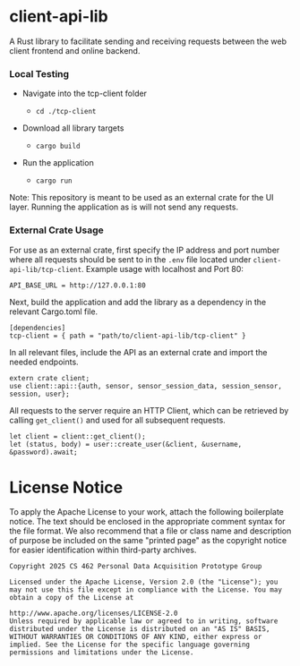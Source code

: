 # client-api-lib
A Rust library to facilitate sending and receiving requests between the web client frontend and online backend.

### Local Testing
- Navigate into the tcp-client folder
  - `cd ./tcp-client`

- Download all library targets
  - `cargo build`

- Run the application
  - `cargo run`

Note: This repository is meant to be used as an external crate for the UI layer. Running the application as is will not send any requests.

### External Crate Usage
For use as an external crate, first specify the IP address and port number where all requests should be sent to in the `.env` file located under `client-api-lib/tcp-client`. Example usage with localhost and Port 80:
```
API_BASE_URL = http://127.0.0.1:80
```

Next, build the application and add the library as a dependency in the relevant Cargo.toml file.
```
[dependencies]
tcp-client = { path = "path/to/client-api-lib/tcp-client" }
```

In all relevant files, include the API as an external crate and import the needed endpoints.
```
extern crate client;
use client::api::{auth, sensor, sensor_session_data, session_sensor, session, user};
```

All requests to the server require an HTTP Client, which can be retrieved by calling `get_client()` and used for all subsequent requests.
```
let client = client::get_client();
let (status, body) = user::create_user(&client, &username, &password).await;
```


# License Notice
To apply the Apache License to your work, attach the following boilerplate notice. The text should be enclosed in the appropriate comment syntax for the file format. We also recommend that a file or class name and description of purpose be included on the same "printed page" as the copyright notice for easier identification within third-party archives.

    Copyright 2025 CS 462 Personal Data Acquisition Prototype Group
    
    Licensed under the Apache License, Version 2.0 (the "License"); you may not use this file except in compliance with the License. You may obtain a copy of the License at
    
    http://www.apache.org/licenses/LICENSE-2.0
    Unless required by applicable law or agreed to in writing, software distributed under the License is distributed on an "AS IS" BASIS, WITHOUT WARRANTIES OR CONDITIONS OF ANY KIND, either express or implied. See the License for the specific language governing permissions and limitations under the License.